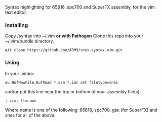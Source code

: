 Syntax highlighting for 65816, spc700 and SuperFX assembly, for the vim text editor.

### Installing
Copy /syntax into ~/.vim
__or with Pathogen__
Clone this repo into your ~/.vim/bundle directory.
```
git clone https://github.com/ARM9/snes-syntax-vim.git
```

### Using
In your .vimrc:
```
au BufNewFile,BufRead *.asm,*.inc set filetype=snes
```
and/or put this line near the top or bottom of your assembly file(s):
```
; vim: ft=name
```
Where name is one of the following: 65816, spc700, gsu (for SuperFX) and snes for all of the above.

